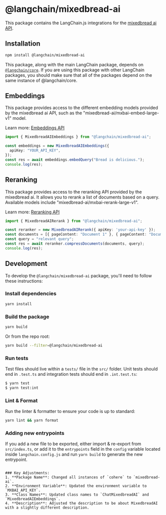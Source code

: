 # @langchain/mixedbread-ai

This package contains the LangChain.js integrations for the [mixedbread ai API](https://mixedbread.ai/).

## Installation

```bash npm2yarn
npm install @langchain/mixedbread-ai
```

This package, along with the main LangChain package, depends on [`@langchain/core`](https://npmjs.com/package/@langchain/core/).
If you are using this package with other LangChain packages, you should make sure that all of the packages depend on the same instance of @langchain/core.

## Embeddings

This package provides access to the different embedding models provided by the mixedbread ai API, such as the "mixedbread-ai/mxbai-embed-large-v1" model.

Learn more: [Embeddings API](https://mixedbread.ai/docs/embeddings)

```typescript
import { MixedbreadAIEmbeddings } from "@langchain/mixedbread-ai";

const embeddings = new MixedbreadAIEmbeddings({
  apiKey: "YOUR_API_KEY",
});
const res = await embeddings.embedQuery("Bread is delicious.");
console.log(res);
```

## Reranking

This package provides access to the reranking API provided by the mixedbread ai. It allows you to rerank a list of documents based on a query. Available models include "mixedbread-ai/mxbai-rerank-large-v1".

Learn more: [Reranking API](https://mixedbread.ai/docs/reranking)

```typescript
import { MixedbreadAIRerank } from "@langchain/mixedbread-ai";

const reranker = new MixedbreadAIRerank({ apiKey: 'your-api-key' });
const documents = [{ pageContent: "Document 1" }, { pageContent: "Document 2" }];
const query = "relevant query";
const res = await reranker.compressDocuments(documents, query);
console.log(res);
```


## Development

To develop the `@langchain/mixedbread-ai` package, you'll need to follow these instructions:

### Install dependencies

```bash
yarn install
```

### Build the package

```bash
yarn build
```

Or from the repo root:

```bash
yarn build --filter=@langchain/mixedbread-ai
```

### Run tests

Test files should live within a `tests/` file in the `src/` folder. Unit tests should end in `.test.ts` and integration tests should
end in `.int.test.ts`:

```bash
$ yarn test
$ yarn test:int
```

### Lint & Format

Run the linter & formatter to ensure your code is up to standard:

```bash
yarn lint && yarn format
```

### Adding new entrypoints

If you add a new file to be exported, either import & re-export from `src/index.ts`, or add it to the `entrypoints` field in the `config` variable located inside `langchain.config.js` and run `yarn build` to generate the new entrypoint.
```

### Key Adjustments:
1. **Package Name**: Changed all instances of `cohere` to `mixedbread-ai`.
2. **Environment Variable**: Updated the environment variable to `MXBAI_API_KEY`.
3. **Class Names**: Updated class names to `ChatMixedbreadAI` and `MixedbreadAIEmbeddings`.
4. **Description**: Adjusted the description to be about MixedbreadAI with a slightly different description.